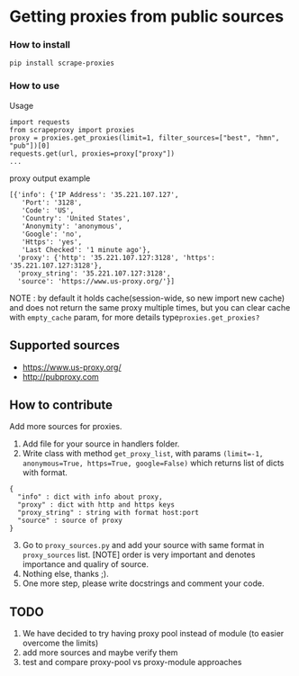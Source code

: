 # Getting proxies from public sources

### How to install
`pip install scrape-proxies`

### How to use

Usage
```
import requests
from scrapeproxy import proxies
proxy = proxies.get_proxies(limit=1, filter_sources=["best", "hmn", "pub"])[0]
requests.get(url, proxies=proxy["proxy"])
...
```
proxy output example
```
[{'info': {'IP Address': '35.221.107.127',
   'Port': '3128',
   'Code': 'US',
   'Country': 'United States',
   'Anonymity': 'anonymous',
   'Google': 'no',
   'Https': 'yes',
   'Last Checked': '1 minute ago'},
  'proxy': {'http': '35.221.107.127:3128', 'https': '35.221.107.127:3128'},
  'proxy_string': '35.221.107.127:3128',
  'source': 'https://www.us-proxy.org/'}]
```
NOTE : by default it holds cache(session-wide, so new import new cache) and does not return the same proxy multiple times,
but you can clear cache with `empty_cache` param, for more details type`proxies.get_proxies?`

## Supported sources

* https://www.us-proxy.org/
* http://pubproxy.com

## How to contribute

Add more sources for proxies.

1. Add file for your source in handlers folder.
2. Write class with method `get_proxy_list`, with params
`(limit=-1, anonymous=True, https=True, google=False)`
which returns list of dicts with format.
```
{
  "info" : dict with info about proxy,
  "proxy" : dict with http and https keys
  "proxy_string" : string with format host:port
  "source" : source of proxy
}
```
3. Go to `proxy_sources.py` and add your source with same format in `proxy_sources` list.
[NOTE] order is very important and denotes importance and qualiry of source.
4. Nothing else, thanks ;).
5. One more step, please write docstrings and comment your code.



## TODO
1. We have decided to try having proxy pool instead of module (to easier overcome the limits)
2. add more sources and maybe verify them
3. test and compare proxy-pool vs proxy-module approaches
